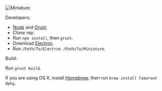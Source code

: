 ![Miniature](https://i.imgur.com/szjWl7C.png)

Developers:

* [Node](https://nodejs.org) and [Grunt](http://gruntjs.com).
* Clone rep.
* Run `npm install`, then `grunt`.
* Download [Electron](https://github.com/electron/electron/releases).
* Run `/Path/To/Electron /Path/To/Miniature`.

Build:

Run `grunt build`.

If you are using OS X, install [Homebrew](http://brew.sh), then run `brew install fakeroot dpkg`.
